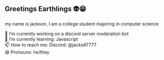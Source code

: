 ## Greetings Earthlings 👽😁

my name is jackson, I am a college student majoring in computer science

🔭 I’m currently working on a discord server moderation bot <br>
🌱 I’m currently learning: Javascript <br>
📫 How to reach me: Discord: @jacks#7777 <br>
😄 Pronouns: he/they <br>
